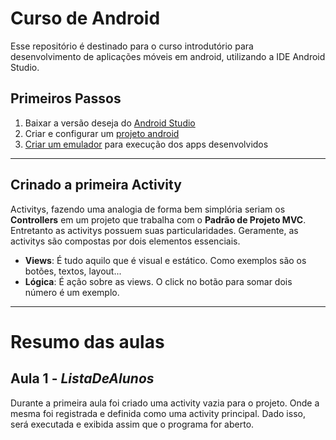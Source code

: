 # Curso de Android
Esse repositório é destinado para o curso introdutório para desenvolvimento de aplicações móveis em android, utilizando a IDE Android Studio.

## Primeiros Passos
1. Baixar a versão deseja do [Android Studio](https://developer.android.com/studio/archive)
2. Criar e configurar um [projeto android](https://developer.android.com/training/basics/firstapp/creating-project)
3. [Criar um emulador](https://developer.android.com/training/basics/firstapp/running-app) para execução dos apps desenvolvidos

***

## Crinado a primeira Activity
Activitys, fazendo uma analogia de forma bem simplória seriam os **Controllers** em um projeto que trabalha com o **Padrão de Projeto MVC**.
Entretanto as activitys possuem suas particularidades. Geramente, as activitys são compostas por dois elementos essenciais.

- **Views**: É tudo aquilo que é visual e estático. Como exemplos são os botões, textos, layout...
- **Lógica**: É ação sobre as views. O click no botão para somar dois número é um exemplo.

***









# Resumo das aulas
## Aula 1 - *ListaDeAlunos*
Durante a primeira aula foi criado uma activity vazia para o projeto. Onde a mesma foi registrada e definida como uma activity principal. 
Dado isso, será executada e exibida assim que o programa for aberto.
